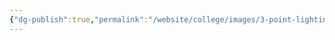 ```yaml
---
{"dg-publish":true,"permalink":"/website/college/images/3-point-lighting-2025-04-30-12-03-07-excalidraw/","tags":["excalidraw"]}
---
```

<style> .container {font-family: sans-serif; text-align: center;} .button-wrapper button {z-index: 1;height: 40px; width: 100px; margin: 10px;padding: 5px;} .excalidraw .App-menu_top .buttonList { display: flex;} .excalidraw-wrapper { height: 800px; margin: 50px; position: relative;} :root[dir="ltr"] .excalidraw .layer-ui__wrapper .zen-mode-transition.App-menu_bottom--transition-left {transform: none;} </style><script src="https://cdn.jsdelivr.net/npm/react@17/umd/react.production.min.js"></script><script src="https://cdn.jsdelivr.net/npm/react-dom@17/umd/react-dom.production.min.js"></script><script type="text/javascript" src="https://cdn.jsdelivr.net/npm/@excalidraw/excalidraw@0/dist/excalidraw.production.min.js"></script><div id="3_Point_Lighting_2025-04-30_1203.07.excalidraw.md"></div><script>(function(){const InitialData={"type":"excalidraw","version":2,"source":"https://github.com/zsviczian/obsidian-excalidraw-plugin/releases/tag/2.9.2","elements":[{"id":"mrdjKb44CX3E5v67s1308","type":"ellipse","x":-95.49285233343664,"y":-417.41275379406716,"width":89.72674677589663,"height":94.01013363022226,"angle":0,"strokeColor":"#1e1e1e","backgroundColor":"transparent","fillStyle":"solid","strokeWidth":2,"strokeStyle":"solid","roughness":1,"opacity":100,"groupIds":[],"frameId":null,"index":"a0","roundness":{"type":2},"seed":544160214,"version":318,"versionNonce":184538838,"isDeleted":false,"boundElements":[{"id":"R9uVhCZjtK3fN-b_5Df3_","type":"arrow"},{"type":"text","id":"EDNFUYBy"}],"updated":1746011129131,"link":null,"locked":false},{"id":"EDNFUYBy","type":"text","x":-74.59264947059663,"y":-383.14528847404785,"width":47.479949951171875,"height":25,"angle":0,"strokeColor":"#1e1e1e","backgroundColor":"transparent","fillStyle":"solid","strokeWidth":2,"strokeStyle":"solid","roughness":1,"opacity":100,"groupIds":[],"frameId":null,"index":"a0V","roundness":null,"seed":1734106826,"version":152,"versionNonce":566922262,"isDeleted":false,"boundElements":null,"updated":1746011129131,"link":null,"locked":false,"text":"Back","rawText":"Back","fontSize":20,"fontFamily":5,"textAlign":"center","verticalAlign":"middle","containerId":"mrdjKb44CX3E5v67s1308","originalText":"Back","autoResize":true,"lineHeight":1.25},{"id":"1POsS5etbXaJAOef1qbP5","type":"ellipse","x":70.75,"y":-129.91691549697157,"width":81.82519034555037,"height":81.37350701817053,"angle":0,"strokeColor":"#1e1e1e","backgroundColor":"transparent","fillStyle":"solid","strokeWidth":2,"strokeStyle":"solid","roughness":1,"opacity":100,"groupIds":[],"frameId":null,"index":"a1","roundness":{"type":2},"seed":1834896458,"version":69,"versionNonce":1699680726,"isDeleted":false,"boundElements":[{"id":"z0WoFHvdDwMZ_wbtVs6kK","type":"arrow"},{"type":"text","id":"QG5yXiO4"}],"updated":1746011132129,"link":null,"locked":false},{"id":"QG5yXiO4","type":"text","x":95.333035423076,"y":-101.50004129862606,"width":32.79997253417969,"height":25,"angle":0,"strokeColor":"#1e1e1e","backgroundColor":"transparent","fillStyle":"solid","strokeWidth":2,"strokeStyle":"solid","roughness":1,"opacity":100,"groupIds":[],"frameId":null,"index":"a1V","roundness":null,"seed":1596972694,"version":50,"versionNonce":1711871062,"isDeleted":false,"boundElements":null,"updated":1746011132131,"link":null,"locked":false,"text":"Key","rawText":"Key","fontSize":20,"fontFamily":5,"textAlign":"center","verticalAlign":"middle","containerId":"1POsS5etbXaJAOef1qbP5","originalText":"Key","autoResize":true,"lineHeight":1.25},{"id":"AYX9FPj72oszvlqyK1a9k","type":"ellipse","x":-257.5250634485168,"y":-130.3125,"width":69.2750634485168,"height":83.17661987886305,"angle":0,"strokeColor":"#1e1e1e","backgroundColor":"transparent","fillStyle":"solid","strokeWidth":2,"strokeStyle":"solid","roughness":1,"opacity":100,"groupIds":[],"frameId":null,"index":"a2","roundness":{"type":2},"seed":1147019978,"version":101,"versionNonce":1386883786,"isDeleted":false,"boundElements":[{"id":"mRD1pu4pjgDW1HS7Irczq","type":"arrow"},{"type":"text","id":"br1cAqND"}],"updated":1746011135516,"link":null,"locked":false},{"id":"br1cAqND","type":"text","x":-236.42995308301442,"y":-101.1315660368284,"width":27.0999755859375,"height":25,"angle":0,"strokeColor":"#1e1e1e","backgroundColor":"transparent","fillStyle":"solid","strokeWidth":2,"strokeStyle":"solid","roughness":1,"opacity":100,"groupIds":[],"frameId":null,"index":"a2V","roundness":null,"seed":211131670,"version":61,"versionNonce":2130804810,"isDeleted":false,"boundElements":null,"updated":1746011135517,"link":null,"locked":false,"text":"Fill","rawText":"Fill","fontSize":20,"fontFamily":5,"textAlign":"center","verticalAlign":"middle","containerId":"AYX9FPj72oszvlqyK1a9k","originalText":"Fill","autoResize":true,"lineHeight":1.25},{"id":"SUo3m2FMiFqzB_wpSQrf5","type":"rectangle","x":-98.85441549697157,"y":-272.3125,"width":98,"height":98,"angle":0,"strokeColor":"#1e1e1e","backgroundColor":"transparent","fillStyle":"solid","strokeWidth":2,"strokeStyle":"solid","roughness":1,"opacity":100,"groupIds":[],"frameId":null,"index":"a3","roundness":{"type":3},"seed":1013349514,"version":42,"versionNonce":903758602,"isDeleted":false,"boundElements":[{"type":"text","id":"C9LzVllj"},{"id":"z0WoFHvdDwMZ_wbtVs6kK","type":"arrow"},{"id":"R9uVhCZjtK3fN-b_5Df3_","type":"arrow"},{"id":"mRD1pu4pjgDW1HS7Irczq","type":"arrow"}],"updated":1746011107153,"link":null,"locked":false},{"id":"C9LzVllj","type":"text","x":-85.92437704482313,"y":-235.8125,"width":72.13992309570312,"height":25,"angle":0,"strokeColor":"#1e1e1e","backgroundColor":"transparent","fillStyle":"solid","strokeWidth":2,"strokeStyle":"solid","roughness":1,"opacity":100,"groupIds":[],"frameId":null,"index":"a4","roundness":null,"seed":1654297162,"version":10,"versionNonce":2107776458,"isDeleted":false,"boundElements":null,"updated":1746011088861,"link":null,"locked":false,"text":"Subject","rawText":"Subject","fontSize":20,"fontFamily":5,"textAlign":"center","verticalAlign":"middle","containerId":"SUo3m2FMiFqzB_wpSQrf5","originalText":"Subject","autoResize":true,"lineHeight":1.25},{"id":"z0WoFHvdDwMZ_wbtVs6kK","type":"arrow","x":85.92470911706404,"y":-124.40598632251087,"width":76.87962967742394,"height":65.42070832002238,"angle":0,"strokeColor":"#1e1e1e","backgroundColor":"transparent","fillStyle":"solid","strokeWidth":2,"strokeStyle":"solid","roughness":1,"opacity":100,"groupIds":[],"frameId":null,"index":"a6","roundness":{"type":2},"seed":1298053078,"version":82,"versionNonce":75130646,"isDeleted":false,"boundElements":null,"updated":1746011132130,"link":null,"locked":false,"points":[[0,0],[-76.87962967742394,-65.42070832002238]],"lastCommittedPoint":null,"startBinding":{"elementId":"1POsS5etbXaJAOef1qbP5","focus":0.17493702460852043,"gap":2.821330839345198},"endBinding":{"elementId":"SUo3m2FMiFqzB_wpSQrf5","focus":-0.18182900733545362,"gap":14},"startArrowhead":null,"endArrowhead":"arrow","elbowed":false},{"id":"R9uVhCZjtK3fN-b_5Df3_","type":"arrow","x":-41.25954866395592,"y":-318.3902913707301,"width":2.2271472332300775,"height":35.33329930634096,"angle":0,"strokeColor":"#1e1e1e","backgroundColor":"transparent","fillStyle":"solid","strokeWidth":2,"strokeStyle":"solid","roughness":1,"opacity":100,"groupIds":[],"frameId":null,"index":"a7","roundness":{"type":2},"seed":1908381142,"version":217,"versionNonce":269261142,"isDeleted":false,"boundElements":null,"updated":1746011129132,"link":null,"locked":false,"points":[[0,0],[-2.2271472332300775,35.33329930634096]],"lastCommittedPoint":null,"startBinding":{"elementId":"mrdjKb44CX3E5v67s1308","focus":-0.2581102947419224,"gap":5.920978475405757},"endBinding":{"elementId":"SUo3m2FMiFqzB_wpSQrf5","focus":0.03778480773403698,"gap":15.195006398269243},"startArrowhead":null,"endArrowhead":"arrow","elbowed":false},{"id":"mRD1pu4pjgDW1HS7Irczq","type":"arrow","x":-185.6296209429031,"y":-112.5503579222564,"width":85.34969322932861,"height":65.44601730695315,"angle":0,"strokeColor":"#1e1e1e","backgroundColor":"transparent","fillStyle":"solid","strokeWidth":2,"strokeStyle":"solid","roughness":1,"opacity":100,"groupIds":[],"frameId":null,"index":"a8","roundness":{"type":2},"seed":1745218570,"version":95,"versionNonce":1212081930,"isDeleted":false,"boundElements":null,"updated":1746011135533,"link":null,"locked":false,"points":[[0,0],[85.34969322932861,-65.44601730695315]],"lastCommittedPoint":null,"startBinding":{"elementId":"AYX9FPj72oszvlqyK1a9k","focus":0.0700412807804787,"gap":7.877260292430908},"endBinding":{"elementId":"SUo3m2FMiFqzB_wpSQrf5","focus":-0.07696766991596139,"gap":7.441881137166254},"startArrowhead":null,"endArrowhead":"arrow","elbowed":false},{"id":"FAWRKvnvGSFVrii2pz5bn","type":"arrow","x":-195.99924686445036,"y":-122.50207572502893,"width":80.38726109721961,"height":61.65038069110079,"angle":0,"strokeColor":"#1e1e1e","backgroundColor":"transparent","fillStyle":"solid","strokeWidth":2,"strokeStyle":"solid","roughness":1,"opacity":100,"groupIds":[],"frameId":null,"index":"a5","roundness":{"type":2},"seed":752399178,"version":86,"versionNonce":2137198538,"isDeleted":true,"boundElements":null,"updated":1746011104651,"link":null,"locked":false,"points":[[0,0],[80.38726109721961,-61.65038069110079]],"lastCommittedPoint":null,"startBinding":{"elementId":"AYX9FPj72oszvlqyK1a9k","focus":-0.09608896525103208,"gap":1.2169815752685365},"endBinding":{"elementId":"SUo3m2FMiFqzB_wpSQrf5","focus":0.1301768450639769,"gap":18.644770179697833},"startArrowhead":null,"endArrowhead":"arrow","elbowed":false}],"appState":{"theme":"light","viewBackgroundColor":"#ffffff","currentItemStrokeColor":"#1e1e1e","currentItemBackgroundColor":"transparent","currentItemFillStyle":"solid","currentItemStrokeWidth":2,"currentItemStrokeStyle":"solid","currentItemRoughness":1,"currentItemOpacity":100,"currentItemFontFamily":5,"currentItemFontSize":20,"currentItemTextAlign":"left","currentItemStartArrowhead":null,"currentItemEndArrowhead":"arrow","currentItemArrowType":"round","scrollX":446.5294703591689,"scrollY":511.3678960891168,"zoom":{"value":1.654491},"currentItemRoundness":"round","gridSize":20,"gridStep":5,"gridModeEnabled":false,"gridColor":{"Bold":"rgba(217, 217, 217, 0.5)","Regular":"rgba(230, 230, 230, 0.5)"},"currentStrokeOptions":null,"frameRendering":{"enabled":true,"clip":true,"name":true,"outline":true},"objectsSnapModeEnabled":false,"activeTool":{"type":"selection","customType":null,"locked":false,"lastActiveTool":null}},"files":{}};InitialData.scrollToContent=true;App=()=>{const e=React.useRef(null),t=React.useRef(null),[n,i]=React.useState({width:void 0,height:void 0});return React.useEffect(()=>{i({width:t.current.getBoundingClientRect().width,height:t.current.getBoundingClientRect().height});const e=()=>{i({width:t.current.getBoundingClientRect().width,height:t.current.getBoundingClientRect().height})};return window.addEventListener("resize",e),()=>window.removeEventListener("resize",e)},[t]),React.createElement(React.Fragment,null,React.createElement("div",{className:"excalidraw-wrapper",ref:t},React.createElement(ExcalidrawLib.Excalidraw,{ref:e,width:n.width,height:n.height,initialData:InitialData,viewModeEnabled:!0,zenModeEnabled:!0,gridModeEnabled:!1})))},excalidrawWrapper=document.getElementById("3_Point_Lighting_2025-04-30_1203.07.excalidraw.md");ReactDOM.render(React.createElement(App),excalidrawWrapper);})();</script>